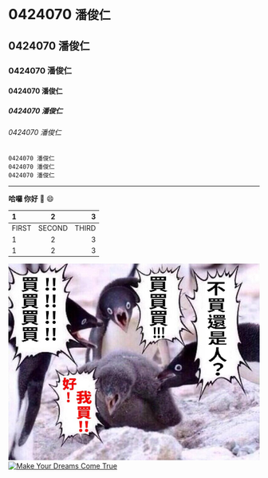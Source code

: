 # 0424070 `潘俊仁`
## 0424070 潘俊仁
### 0424070 潘俊仁

#### 0424070 潘俊仁
##### 0424070 潘俊仁
###### 0424070 潘俊仁
```
0424070 潘俊仁
0424070 潘俊仁
0424070 潘俊仁
```
---
**哈囉 你好**
:fish_cake: :smile:

|1|2|3|
|:--|:--:|--:|
|FIRST|SECOND|THIRD|
|1|2|3|
|1|2|3|

![](CphH3zn.JPG)
[![Make Your Dreams Come True]()](https://www.youtube.com/watch?v=5-sfG8BV8wU)
